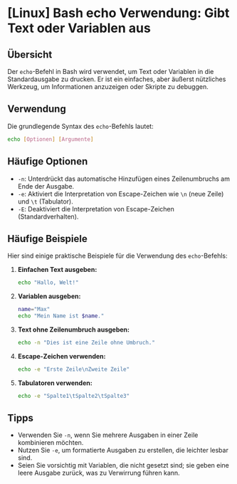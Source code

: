 # [Linux] Bash echo Verwendung: Gibt Text oder Variablen aus

## Übersicht
Der `echo`-Befehl in Bash wird verwendet, um Text oder Variablen in die Standardausgabe zu drucken. Er ist ein einfaches, aber äußerst nützliches Werkzeug, um Informationen anzuzeigen oder Skripte zu debuggen.

## Verwendung
Die grundlegende Syntax des `echo`-Befehls lautet:

```bash
echo [Optionen] [Argumente]
```

## Häufige Optionen
- `-n`: Unterdrückt das automatische Hinzufügen eines Zeilenumbruchs am Ende der Ausgabe.
- `-e`: Aktiviert die Interpretation von Escape-Zeichen wie `\n` (neue Zeile) und `\t` (Tabulator).
- `-E`: Deaktiviert die Interpretation von Escape-Zeichen (Standardverhalten).

## Häufige Beispiele
Hier sind einige praktische Beispiele für die Verwendung des `echo`-Befehls:

1. **Einfachen Text ausgeben:**
   ```bash
   echo "Hallo, Welt!"
   ```

2. **Variablen ausgeben:**
   ```bash
   name="Max"
   echo "Mein Name ist $name."
   ```

3. **Text ohne Zeilenumbruch ausgeben:**
   ```bash
   echo -n "Dies ist eine Zeile ohne Umbruch."
   ```

4. **Escape-Zeichen verwenden:**
   ```bash
   echo -e "Erste Zeile\nZweite Zeile"
   ```

5. **Tabulatoren verwenden:**
   ```bash
   echo -e "Spalte1\tSpalte2\tSpalte3"
   ```

## Tipps
- Verwenden Sie `-n`, wenn Sie mehrere Ausgaben in einer Zeile kombinieren möchten.
- Nutzen Sie `-e`, um formatierte Ausgaben zu erstellen, die leichter lesbar sind.
- Seien Sie vorsichtig mit Variablen, die nicht gesetzt sind; sie geben eine leere Ausgabe zurück, was zu Verwirrung führen kann.